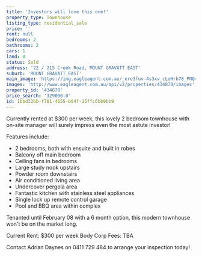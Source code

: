 ```yaml
---
title: 'Investors will love this one!'
property_type: Townhouse
listing_type: residential_sale
price: ''
rent: null
bedrooms: 2
bathrooms: 2
cars: 1
land: 0
status: Sold
address: '22 / 215 Creek Road, MOUNT GRAVATT EAST'
suburb: 'MOUNT GRAVATT EAST'
main_image: 'https://img.eagleagent.com.au/_ere3fuv-4s3xv_cLoHrb78_PNQ=/1280x854/smart/https://s3-us-west-2.amazonaws.com/eagleagent-orig/images/6818458/104576799-image-M.jpg'
images: 'http://www.eagleagent.com.au/api/v2/properties/434870/images'
property_id: '434870'
price_search: '329000.0'
id: 1bbd32bb-f781-4655-b94f-15ffc6bb9bb9
---
```

Currently rented at $300 per week, this lovely 2 bedroom townhouse with on-site manager will surely impress even the most astute investor!

Features include:
* 2 bedrooms, both with ensuite and built in robes
* Balcony off main bedroom
* Ceiling fans in bedrooms
* Large study nook upstairs
* Powder room downstairs
* Air conditioned living area
* Undercover pergola area
* Fantastic kitchen with stainless steel appliances
* Single lock up remote control garage
* Pool and BBQ area within complex

Tenanted until February 08 with a 6 month option, this modern townhouse won't be on the market long.

Current Rent: $300 per week
Body Corp Fees: TBA

Contact Adrian Daynes on 0411 729 484 to arrange your inspection today!